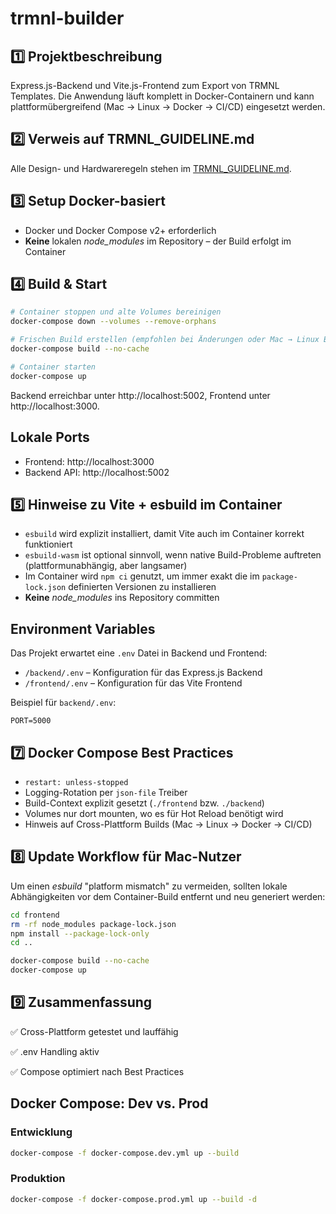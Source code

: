 # trmnl-builder

## 1️⃣ Projektbeschreibung

Express.js-Backend und Vite.js-Frontend zum Export von TRMNL Templates. Die Anwendung läuft komplett in Docker-Containern und kann plattformübergreifend (Mac → Linux → Docker → CI/CD) eingesetzt werden.

## 2️⃣ Verweis auf TRMNL_GUIDELINE.md

Alle Design- und Hardwareregeln stehen im [TRMNL_GUIDELINE.md](./TRMNL_GUIDELINE.md).

## 3️⃣ Setup Docker-basiert

* Docker und Docker Compose v2+ erforderlich
* **Keine** lokalen *node_modules* im Repository – der Build erfolgt im Container

## 4️⃣ Build & Start

```bash
# Container stoppen und alte Volumes bereinigen
docker-compose down --volumes --remove-orphans

# Frischen Build erstellen (empfohlen bei Änderungen oder Mac → Linux Build)
docker-compose build --no-cache

# Container starten
docker-compose up
```

Backend erreichbar unter http://localhost:5002, Frontend unter http://localhost:3000.

## Lokale Ports

- Frontend: http://localhost:3000
- Backend API: http://localhost:5002

## 5️⃣ Hinweise zu Vite + esbuild im Container

* `esbuild` wird explizit installiert, damit Vite auch im Container korrekt funktioniert
* `esbuild-wasm` ist optional sinnvoll, wenn native Build-Probleme auftreten (plattformunabhängig, aber langsamer)
* Im Container wird `npm ci` genutzt, um immer exakt die im `package-lock.json` definierten Versionen zu installieren
* **Keine** *node_modules* ins Repository committen

## Environment Variables

Das Projekt erwartet eine `.env` Datei in Backend und Frontend:

- `/backend/.env` – Konfiguration für das Express.js Backend
- `/frontend/.env` – Konfiguration für das Vite Frontend

Beispiel für `backend/.env`:

```
PORT=5000
```

## 7️⃣ Docker Compose Best Practices

* `restart: unless-stopped`
* Logging-Rotation per `json-file` Treiber
* Build-Context explizit gesetzt (`./frontend` bzw. `./backend`)
* Volumes nur dort mounten, wo es für Hot Reload benötigt wird
* Hinweis auf Cross-Plattform Builds (Mac → Linux → Docker → CI/CD)

## 8️⃣ Update Workflow für Mac-Nutzer

Um einen *esbuild* "platform mismatch" zu vermeiden, sollten lokale Abhängigkeiten vor dem Container-Build entfernt und neu generiert werden:

```bash
cd frontend
rm -rf node_modules package-lock.json
npm install --package-lock-only
cd ..

docker-compose build --no-cache
docker-compose up
```

## 9️⃣ Zusammenfassung

✅ Cross-Plattform getestet und lauffähig

✅ .env Handling aktiv

✅ Compose optimiert nach Best Practices


## Docker Compose: Dev vs. Prod

### Entwicklung

```bash
docker-compose -f docker-compose.dev.yml up --build
```

### Produktion

```bash
docker-compose -f docker-compose.prod.yml up --build -d
```
